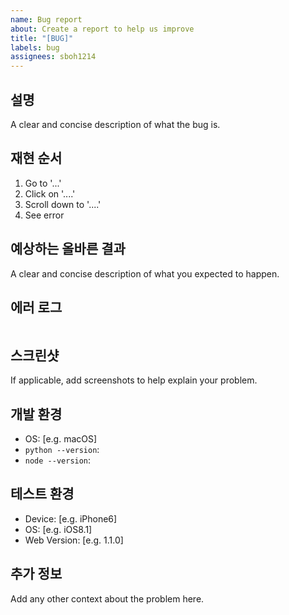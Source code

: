 ```yaml
---
name: Bug report
about: Create a report to help us improve
title: "[BUG]"
labels: bug
assignees: sboh1214
---
```


## 설명

A clear and concise description of what the bug is.

## 재현 순서

1. Go to '...'
2. Click on '....'
3. Scroll down to '....'
4. See error

## 예상하는 올바른 결과

A clear and concise description of what you expected to happen.

## 에러 로그

```sh
```

## 스크린샷

If applicable, add screenshots to help explain your problem.

## 개발 환경

- OS: [e.g. macOS]
- ```python --version```:
- ```node --version```:

## 테스트 환경

- Device: [e.g. iPhone6]
- OS: [e.g. iOS8.1]
- Web Version: [e.g. 1.1.0]

## 추가 정보

Add any other context about the problem here.
